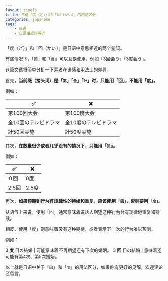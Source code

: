 ```yaml
---
layout: single
title: 日语「度（ど）」和「回（かい）」的用法区分
categories: japanese
tags:
    - 日语
    - 日语相近词辨析
---
```


「度（ど）」和「回（かい）」是日语中意思相近的两个量词。

有些情况下，「`回`」和「`度`」可以互换使用，例如「3回会う」「3度会う」。

这篇文章将简单分析一下两者在语感和用法上的差异。

首先，**当前缀（接头词）是「`第`」「`全`」「`計`」时，只能用「回」，不能用「度」。**

例如：

✅ | ❌ 
--- | ---
第100回大会 | 第100度大会
全10回のテレビドラマ | 全10度のテレビドラマ
計50回実施 | 計50度実施

其次，**在数量很少或者几乎没有的情况下，只能用「`回`」。**

例如：

✅  | ❌ 
--- | ---
０回 | 0度
2.5回 | 2.5度

再次，**如果预期到行为有规律性的持续和重复，应该使用「`回`」，否则要用「`度`」。**

从语气上来说，使用「回」通常意味着说话人期望这种行为会有规律地重复和持续。

相反，使用「度」则意味着没有这种期待，或者表示下一次的行为难以预测。

例如：

3 **度** 目の結婚 | 可能意味着不再期望还有下次的婚姻。
3 **回** 目の結婚 | 意味着还可能有第4次、第5次婚姻。

以上就是日语中关于「`回`」和「`度`」的用法区分，如果你有更好的见解，欢迎评论区留言。

